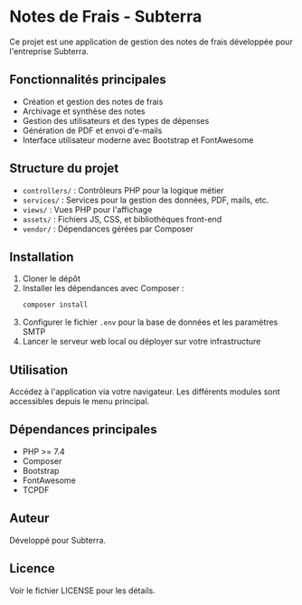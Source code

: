 # Notes de Frais - Subterra

Ce projet est une application de gestion des notes de frais développée pour l'entreprise Subterra.

## Fonctionnalités principales
- Création et gestion des notes de frais
- Archivage et synthèse des notes
- Gestion des utilisateurs et des types de dépenses
- Génération de PDF et envoi d'e-mails
- Interface utilisateur moderne avec Bootstrap et FontAwesome

## Structure du projet
- `controllers/` : Contrôleurs PHP pour la logique métier
- `services/` : Services pour la gestion des données, PDF, mails, etc.
- `views/` : Vues PHP pour l'affichage
- `assets/` : Fichiers JS, CSS, et bibliothèques front-end
- `vendor/` : Dépendances gérées par Composer

## Installation
1. Cloner le dépôt
2. Installer les dépendances avec Composer :
   ```bash
   composer install
   ```
3. Configurer le fichier `.env` pour la base de données et les paramètres SMTP
4. Lancer le serveur web local ou déployer sur votre infrastructure

## Utilisation
Accédez à l'application via votre navigateur. Les différents modules sont accessibles depuis le menu principal.

## Dépendances principales
- PHP >= 7.4
- Composer
- Bootstrap
- FontAwesome
- TCPDF

## Auteur
Développé pour Subterra.

## Licence
Voir le fichier LICENSE pour les détails.
